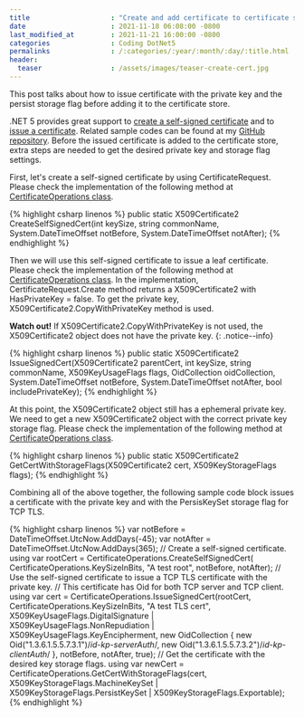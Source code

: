 ```yaml
---
title                    : "Create and add certificate to certificate store in .NET 5."
date                     : 2021-11-18 06:08:00 -0800
last_modified_at         : 2021-11-21 16:00:00 -0800
categories               : Coding DotNet5
permalinks               : /:categories/:year/:month/:day/:title.html
header:
  teaser                 : /assets/images/teaser-create-cert.jpg
---
```


This post talks about how to issue certificate with the private key and the persist storage flag before adding it to the certificate store.

.NET 5 provides great support to [create a self-signed certificate](https://docs.microsoft.com/en-us/dotnet/api/system.security.cryptography.x509certificates.certificaterequest.createselfsigned?view=net-5.0) and to [issue a certificate](https://docs.microsoft.com/en-us/dotnet/api/system.security.cryptography.x509certificates.certificaterequest.create?view=net-5.0). Related sample codes can be found at my [GitHub repository](https://github.com/charlehsin/net5-crypto-tutorial). Before the issued certificate is added to the certificate store, extra steps are needed to get the desired private key and storage flag settings. 

First, let's create a self-signed certificate by using CertificateRequest. Please check the implementation of the following method at [CertificateOperations class](https://github.com/charlehsin/net5-crypto-tutorial/blob/main/app/Certificates/CertificateOperations.cs). 

{% highlight csharp linenos %}
public static X509Certificate2 CreateSelfSignedCert(int keySize, string commonName,
    System.DateTimeOffset notBefore, System.DateTimeOffset notAfter);
{% endhighlight %}

Then we will use this self-signed certificate to issue a leaf certificate. Please check the implementation of the following method at [CertificateOperations class](https://github.com/charlehsin/net5-crypto-tutorial/blob/main/app/Certificates/CertificateOperations.cs). In the implementation, CertificateRequest.Create method returns a X509Certificate2 with HasPrivateKey = false. To get the private key, X509Certificate2.CopyWithPrivateKey method is used. 

**Watch out!** If X509Certificate2.CopyWithPrivateKey is not used, the X509Certificate2 object does not have the private key.
{: .notice--info}

{% highlight csharp linenos %}
public static X509Certificate2 IssueSignedCert(X509Certificate2 parentCert, 
    int keySize, string commonName,
    X509KeyUsageFlags flags, OidCollection oidCollection,
    System.DateTimeOffset notBefore, System.DateTimeOffset notAfter,
    bool includePrivateKey);
{% endhighlight %}

At this point, the X509Certificate2 object still has a ephemeral private key. We need to get a new X509Certificate2 object with the correct private key storage flag. Please check the implementation of the following method at [CertificateOperations class](https://github.com/charlehsin/net5-crypto-tutorial/blob/main/app/Certificates/CertificateOperations.cs).

{% highlight csharp linenos %}
public static X509Certificate2 GetCertWithStorageFlags(X509Certificate2 cert,
    X509KeyStorageFlags flags);
{% endhighlight %}

Combining all of the above together, the following sample code block issues a certificate with the private key and with the PersisKeySet storage flag for TCP TLS.

{% highlight csharp linenos %}
var notBefore = DateTimeOffset.UtcNow.AddDays(-45);
var notAfter = DateTimeOffset.UtcNow.AddDays(365);
// Create a self-signed certificate.
using var rootCert = CertificateOperations.CreateSelfSignedCert(
    CertificateOperations.KeySizeInBits, "A test root",
    notBefore, notAfter);
// Use the self-signed certificate to issue a TCP TLS certificate with the private key.
// This certificate has Oid for both TCP server and TCP client.
using var cert = CertificateOperations.IssueSignedCert(rootCert, 
    CertificateOperations.KeySizeInBits, "A test TLS cert",
    X509KeyUsageFlags.DigitalSignature | X509KeyUsageFlags.NonRepudiation |
    X509KeyUsageFlags.KeyEncipherment,
    new OidCollection
    {
        new Oid("1.3.6.1.5.5.7.3.1")/*id-kp-serverAuth*/,
        new Oid("1.3.6.1.5.5.7.3.2")/*id-kp-clientAuth*/
    },
    notBefore, notAfter, true);
// Get the certificate with the desired key storage flags.
using var newCert = CertificateOperations.GetCertWithStorageFlags(cert,
    X509KeyStorageFlags.MachineKeySet | X509KeyStorageFlags.PersistKeySet |
    X509KeyStorageFlags.Exportable);
{% endhighlight %}

